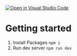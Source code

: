 [![Open in Visual Studio Code](https://classroom.github.com/assets/open-in-vscode-c66648af7eb3fe8bc4f294546bfd86ef473780cde1dea487d3c4ff354943c9ae.svg)](https://classroom.github.com/online_ide?assignment_repo_id=9955356&assignment_repo_type=AssignmentRepo)
# Getting started

1. Install Packages `npm i`
2. Run dev server `npm run dev`

